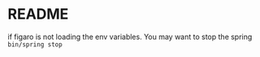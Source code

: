 # README

if figaro is not loading the env variables. You may want to stop the spring
`bin/spring stop`
